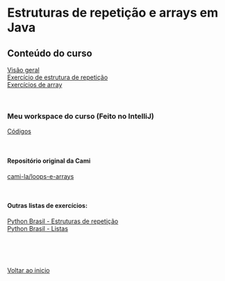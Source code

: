 # Estruturas de repetição e arrays em Java

## Conteúdo do curso

[Visão geral](/Arquivos/Conteudo/2%20-%20Conhecendo%20a%20linguagem%20Java/2.4.1%20Visao%20geral.md) <br>
[Exercício de estrutura de repetição](/Arquivos/Conteudo/2%20-%20Conhecendo%20a%20linguagem%20Java/2.4.2%20Exerc%20estrutura%20repeticao.md) <br>
[Exercícios de array](/Arquivos/Conteudo/2%20-%20Conhecendo%20a%20linguagem%20Java/2.4.3%20Exerc%20array.md) 

<br>

### Meu workspace do curso (Feito no IntelliJ)
[Códigos](/Arquivos/Conteudo/2%20-%20Conhecendo%20a%20linguagem%20Java/Codigos/loops-e-arrays/)

<br>

#### Repositório original da Cami
[cami-la/loops-e-arrays](https://github.com/cami-la/loops-e-arrays)

<br>

#### Outras listas de exercícios:
[Python Brasil - Estruturas de repetição](https://wiki.python.org.br/EstruturaDeRepeticao) <br>
[Python Brasil - Listas](https://wiki.python.org.br/ExerciciosListas)

<br>

<br>

<br>

[Voltar ao inicio](/README.md)
